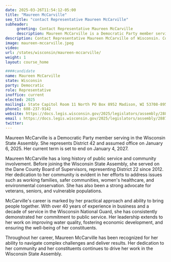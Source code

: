 ```yaml
---
date: 2025-03-26T11:54:12-05:00
title: "Maureen McCarville"
seo_title: "contact Representative Maureen McCarville"
subheader:
     greeting: Contact Representative Maureen McCarville
     description: Maureen McCarville is a Democratic Party member serving in the Wisconsin State Assembly. She represents District 42 and assumed office on January 6, 2025. Her current term is set to end on January 4, 2027.
description: Contact Representative Maureen McCarville of Wisconsin. Contact information for Maureen McCarville includes email address, phone number, and mailing address.
image: maureen-mccarville.jpeg
video:
url: /states/wisconsin/maureen-mccarville/
weight: 1
layout: course_home

####candidate
name: Maureen McCarville
state: Wisconsin
party: Democratic
role: Representative
inoffice: current
elected: 2025
mailing1: State Capitol Room 11 North PO Box 8952 Madison, WI 53708-8952
phone1: 608-237-9142
website: https://docs.legis.wisconsin.gov/2025/legislators/assembly/2887/
email : https://docs.legis.wisconsin.gov/2025/legislators/assembly/2887/
twitter: 
---
```

Maureen McCarville is a Democratic Party member serving in the Wisconsin State Assembly. She represents District 42 and assumed office on January 6, 2025. Her current term is set to end on January 4, 2027.

Maureen McCarville has a long history of public service and community involvement. Before joining the Wisconsin State Assembly, she served on the Dane County Board of Supervisors, representing District 22 since 2012. Her dedication to her community is evident in her efforts to address issues such as working families, safer communities, women's healthcare, and environmental conservation. She has also been a strong advocate for veterans, seniors, and vulnerable populations.

McCarville's career is marked by her practical approach and ability to bring people together. With over 40 years of experience in business and a decade of service in the Wisconsin National Guard, she has consistently demonstrated her commitment to public service. Her leadership extends to her work on improving water quality, fostering economic development, and ensuring the well-being of her constituents.

Throughout her career, Maureen McCarville has been recognized for her ability to navigate complex challenges and deliver results. Her dedication to her community and her constituents continues to drive her work in the Wisconsin State Assembly.

